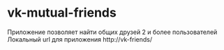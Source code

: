 # vk-mutual-friends
Приложение позволяет найти общих друзей 2 и более пользователей
Локальный url для приложения http://vk-friends/
